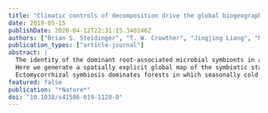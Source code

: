 ```yaml
---
title: "Climatic controls of decomposition drive the global biogeography of forest tree symbioses"
date: 2019-05-15
publishDate: 2020-04-12T22:31:15.340146Z
authors: ["Brian S. Steidinger", "T. W. Crowther", "Jingjing Liang", "M. E. Van Nuland", "G. D. A. Werner", "Peter B. Reich", "G. Nabuurs", "S. De-Miguel", "M. Zhou", "Nicolas Picard", "Bruno Herault", "X. Zhao", "C. Zhang", "D. Routh", "K. G. Peay", "Meinrad Abegg", "C. Yves {Adou Yao", "Giorgio Alberti", "Angelica {Almeyda Zambrano", "Esteban Alvarez-Davila", "Patricia Alvarez-Loayza", "Luciana F. Alves", "Christian Ammer", "Clara Anton-Fernandez", "Alejandro Araujo-Murakami", "Luzmila Arroyo", "Valerio Avitabile", "Gerardo Aymard", "Timothy Baker", "Radomir Balazy", "Olaf Banki", "Jorcely Barroso", "Meredith Bastian", "Jean-Francois Bastin", "Luca Birigazzi", "Philippe Birnbaum", "Robert Bitariho", "Pascal Boeckx", "Frans Bongers", "Olivier Bouriaud", "Pedro H. S. Brancalion", "Susanne Brandl", "Francis Q. Brearley", "Roel Brienen", "Eben Broadbent", "Helge Bruelheide", "Filippo Bussotti", "Roberto Cazzolla Gatti", "Ricardo Cesar", "Goran Cesljar", "Robin Chazdon", "Han Y. H. Chen", "Chelsea Chisholm", "Emil Cienciala", "Connie J. Clark", "David Clark", "Gabriel Colletta", "Richard Condit", "David Coomes", "Fernando Cornejo Valverde", "Jose J. Corral-Rivas", "Philip Crim", "Jonathan Cumming", "Selvadurai Dayanandan", "Andre L. de Gasper", "Mathieu Decuyper", "Geraldine Derroire", "Ben DeVries", "Ilija Djordjevic", "Amaral Ieda", "Aurelie Dourdain", "Nestor Laurier Engone Obiang", "Brian Enquist", "Teresa Eyre", "Adande Belarmain Fandohan", "Tom M. Fayle", "Ted R. Feldpausch", "Leena Finer", "Markus Fischer", "Christine Fletcher", "Jonas Fridman", "Lorenzo Frizzera", "Javier G. P. Gamarra", "Damiano Gianelle", "Henry B. Glick", "David Harris", "Andrew Hector", "Andreas Hemp", "Geerten Hengeveld", "John Herbohn", "Martin Herold", "Annika Hillers", "Euridice N. Honorio Coronado", "Markus Huber", "Cang Hui", "Hyunkook Cho", "Thomas Ibanez", "Ilbin Jung", "Nobuo Imai", "Andrzej M. Jagodzinski", "Bogdan Jaroszewicz", "Vivian Johannsen", "Carlos A. Joly", "Tommaso Jucker", "Viktor Karminov", "Kuswata Kartawinata", "Elizabeth Kearsley", "David Kenfack", "Deborah Kennard", "Sebastian Kepfer-Rojas", "Gunnar Keppel", "Mohammed Latif Khan", "Timothy Killeen", "Hyun Seok Kim", "Kanehiro Kitayama", "Michael Kohl", "Henn Korjus", "Florian Kraxner", "Diana Laarmann", "Mait Lang", "Simon Lewis", "Huicui Lu", "Natalia Lukina", "Brian Maitner", "Yadvinder Malhi", "Eric Marcon", "Beatriz Schwantes Marimon", "Ben Hur Marimon-Junior", "Andrew Robert Marshall", "Emanuel H. Martin", "Olga Martynenko", "Jorge Arturo Meave", "Omar Melo-Cruz", "Casimiro Mendoza", "Cory Merow", "Abel Monteagudo Mendoza", "Vanessa Moreno", "Sharif A. Mukul", "Philip Mundhenk", "Maria G. Nava-Miranda", "David Neill", "Victor Neldner", "Radovan Nevenic", "Michael Ngugi", "Pascal Niklaus", "Jacek Oleksyn", "Petr Ontikov", "Edgar Ortiz-Malavasi", "Yude Pan", "Alain Paquette", "Alexander Parada-Gutierrez", "Elena Parfenova", "Minjee Park", "Marc Parren", "Narayanaswamy Parthasarathy", "Pablo L. Peri", "Sebastian Pfautsch", "Oliver Phillips", "Maria Teresa Piedade", "Daniel Piotto", "Nigel C. A. Pitman", "Irina Polo", "Lourens Poorter", "Axel Dalberg Poulsen", "John R. Poulsen", "Hans Pretzsch", "Freddy Ramirez Arevalo", "Zorayda Restrepo-Correa", "Mirco Rodeghiero", "Samir Rolim", "Anand Roopsind", "Francesco Rovero", "Ervan Rutishauser", "Purabi Saikia", "Philippe Saner", "Peter Schall", "Mart-Jan Schelhaas", "Dmitry Schepaschenko", "Michael Scherer-Lorenzen", "Bernhard Schmid", "Jochen Schongart", "Eric Searle", "Vladimir Seben", "Josep M. Serra-Diaz", "Christian Salas-Eljatib", "Douglas Sheil", "Anatoly Shvidenko", "Javier Silva-Espejo", "Marcos Silveira", "James Singh", "Plinio Sist", "Ferry Slik", "Bonaventure Sonke", "Alexandre F. Souza", "Krzysztof Sterenczak", "Jens-Christian Svenning", "Miroslav Svoboda", "Natalia Targhetta", "Nadja Tchebakova", "Hans ter Steege", "Raquel Thomas", "Elena Tikhonova", "Peter Umunay", "Vladimir Usoltsev", "Fernando Valladares", "Fons van der Plas", "Tran Van Do", "Rodolfo Vasquez Martinez", "Hans Verbeeck", "Helder Viana", "Simone Vieira", "Klaus von Gadow", "Hua-Feng Wang", "James Watson", "Bertil Westerlund", "Susan Wiser", "Florian Wittmann", "Verginia Wortel", "Roderick Zagt", "Tomasz Zawila-Niedzwiecki", "Zhi-Xin Zhu", "Irie Casimir Zo-Bi"]
publication_types: ["article-journal"]
abstract: |
  The identity of the dominant root-associated microbial symbionts in a forest determines the ability of trees to access limiting nutrients from atmospheric or soil pools, sequester carbon and withstand the effects of climate change. Characterizing the global distribution of these symbioses and identifying the factors that control this distribution are thus integral to understanding the present and future functioning of forest ecosystems.
  Here we generate a spatially explicit global map of the symbiotic status of forests, using a database of over 1.1 million forest inventory plots that collectively contain over 28,000 tree species. Our analyses indicate that climate variables—in particular, climatically controlled variation in the rate of decomposition—are the primary drivers of the global distribution of major symbioses. We estimate that ectomycorrhizal trees, which represent only 2% of all plant species, constitute approximately 60% of tree stems on Earth. 
  Ectomycorrhizal symbiosis dominates forests in which seasonally cold and dry climates inhibit decomposition, and is the predominant form of symbiosis at high latitudes and elevation. By contrast, arbuscular mycorrhizal trees dominate in aseasonal, warm tropical forests, and occur with ectomycorrhizal trees in temperate biomes in which seasonally warm-and-wet climates enhance decomposition. Continental transitions between forests dominated by ectomycorrhizal or arbuscular mycorrhizal trees occur relatively abruptly along climate-driven decomposition gradients; these transitions are probably caused by positive feedback effects between plants and microorganisms. Symbiotic nitrogen fixers—which are insensitive to climatic controls on decomposition (compared with mycorrhizal fungi)—are most abundant in arid biomes with alkaline soils and high maximum temperatures. The climatically driven global symbiosis gradient that we document provides a spatially explicit quantitative understanding of microbial symbioses at the global scale, and demonstrates the critical role of microbial mutualisms in shaping the distribution of plant species.
featured: false
publication: "*Nature*"
doi: "10.1038/s41586-019-1128-0"
---
```


<span class="__dimensions_badge_embed__" data-doi="10.1038/s41586-019-1128-0"></span><script async src="https://badge.dimensions.ai/badge.js" charset="utf-8"></script>
